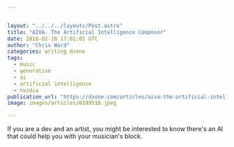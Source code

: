 ```yaml
---


layout: "../../../layouts/Post.astro"
title: "AIVA- The Artificial Intelligence Composer"
date: 2018-02-18 17:01:01 UTC
author: "Chris Ward"
categories: writing dzone
tags:
  - music
  - generative
  - ai
  - artificial intelligence
  - nvidia
publication_url: "https://dzone.com/articles/aiva-the-artificial-intelligence-composer"
image: images/articles/8199518.jpeg

---
```

If you are a dev and an artist, you might be interested to know there's an AI that could help you with your musician's block.

